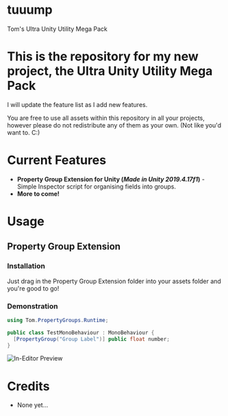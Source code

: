 # tuuump
Tom's Ultra Unity Utility Mega Pack
<h1>This is the repository for my new project, the <b>Ultra Unity Utility Mega Pack</b></h1>
<p>I will update the feature list as I add new features.</p>
<p>You are free to use all assets within this repository in all your projects, however please do not redistribute any of them as your own. (Not like you'd want to. C:)

<h1>Current Features</h1>
<ul>
  <li><b>Property Group Extension for Unity (<i>Made in Unity 2019.4.17f1</i>)</b> - Simple Inspector script for organising fields into groups.</li>
  <li><b>More to come!</b></li>
</ul>

<h1>Usage</h1>
<h2>Property Group Extension</h2>
<h3>Installation</h3>
<p>Just drag in the Property Group Extension folder into your assets folder and you're good to go!</p>

<h3>Demonstration</h3>

```csharp
using Tom.PropertyGroups.Runtime;

public class TestMonoBehaviour : MonoBehaviour {
  [PropertyGroup("Group Label")] public float number;
}
```
<img alt="In-Editor Preview" src="https://i.imgur.com/3UCib4p.gif"/>

<h1>Credits</h1>
<ul>
  <li>None yet...</li>
</ul>

